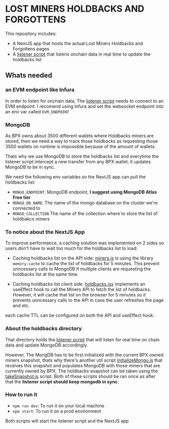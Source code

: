 # LOST MINERS HOLDBACKS AND FORGOTTENS

This repository includes:

- A NextJS app that hosts the actual Lost Miners Holdbacks and Forgottens pages
- A [listener script](lost-miners-next/holdbacks/listener.js) that listens onchain data in real time to update the holdbacks list

## Whats needed

### an EVM endpoint like Infura

In order to listen for onchain data, The [listener script](lost-miners-next/holdbacks/listener.js) needs to connect to an EVM endpoint. I recomend using Infura and set the websocket endpoint into an env var called `EVM_ENDPOINT`

### MongoDB

As BPX owns about 3500 different wallets where Holdbacks miners are stored, then we need a way to track those holdbacks as requesting those 3500 wallets on runtime is impossible because of the amount of wallets.

Thats why we use MongoDB to store the holdbacks list and everytime the listener script intercept a new transfer from any BPX wallet, it updates MongoDB to be in sync.

We need the following env variables so the NextJS app can pull the holdbacks list:

- `MONGO_ENDPOINT`: MongoDB endpoint, **I suggest using MongoDB Atlas Free tier**
- `MONGO_DB_NAME`: The name of the mongo database on the cluster we're connected to
- `MONGO_COLLECTION` The name of the collection where to store the list of holdbakcs miners

### To notice about the NextJS App

To improve performance, a caching solution was implemented on 2 sides so users don't have to wait too much for the holdbacks list to load:

- Caching holdbacks list on the API side: [miners.js](lost-miners-next/src/pages/api/miners.js) is using the library `memory-cache` to cache the list of holdbacks for 5 minutes. This prevent unncessary calls to MongoDB if multiple clients are requesting the holdbacks list at the same time.

- Caching holdbacks list client side: [holdbacks.jsx](lost-miners-next/src/pages/holdbacks.jsx) implements an useEffect hook to call the Miners API to fetch the list of holdbacks. However, it will cache that list on the browser for 5 minutes so it prevents unncessary calls to the API in case the user refreshes the page and etc.

each cache TTL can be configured on both the API and useEffect hook.

### About the holdbacks directory

That directory holds the [listener script](lost-miners-next/holdbacks/listener.js) that will listen for real time on chain data and update MongoDB accordingly.

However, The MongDB has to be first initialized with the current BPX owned miners snapshot, thats why there's another util script [initializeMongo.js](lost-miners-next/holdbacks/initializeMongo.js) that receives this snapshot and populates MongoDB with those miners that are currently owned by BPX. The holdbacks snapshot can be taken using the [takeSnapshot.js](lost-miners-next/holdbacks/takeSnapshot.js) script. Both of these scripts should be ran once as after that the **listener script should keep mongodb in sync**.

### How to run it

- `npm run dev`: To run it on your local machine
- `npm start`: To run it on a prod environment

Both scripts will start the listener script and the NextJS app
